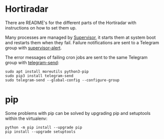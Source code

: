 # Hortiradar

There are README's for the different parts of the Hortiradar with instructions
on how to set them up.

Many processes are managed by [Supervisor][], it starts them at system boot and
restarts them when they fail. Failure notifications are sent to a Telegram group
with [supervisor-alert][].

The error messages of failing cron jobs are sent to the same Telegram group
with [telegram-send][]:

``` shell
sudo apt install moreutils python3-pip
sudo pip3 install telegram-send
sudo telegram-send --global-config --configure-group
```

[supervisor]: http://supervisord.org/
[supervisor-alert]: https://github.com/rahiel/supervisor-alert
[telegram-send]: https://github.com/rahiel/telegram-send

# pip

Some problems with pip can be solved by upgrading pip and setuptools within the
virtualenv:

``` shell
python -m pip install --upgrade pip
pip install --upgrade setuptools
```
